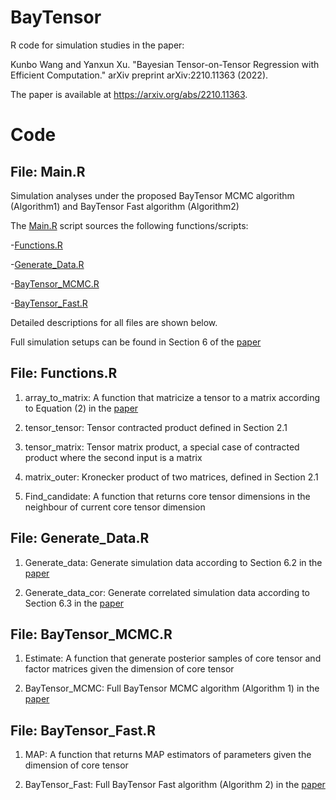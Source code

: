 # BayTensor
R code for simulation studies in the paper:

Kunbo Wang and Yanxun Xu. "Bayesian Tensor-on-Tensor Regression with Efficient Computation." arXiv preprint arXiv:2210.11363 (2022).

The paper is available at https://arxiv.org/abs/2210.11363.

# Code
## File: Main.R
Simulation analyses under the proposed BayTensor MCMC algorithm (Algorithm1) and BayTensor Fast algorithm (Algorithm2) 

The [Main.R](https://github.com/KunboStats/BayTensor/blob/main/Main.R) script sources the following functions/scripts: 

-[Functions.R](https://github.com/KunboStats/BayTensor/blob/main/Functions.R)

-[Generate_Data.R](https://github.com/KunboStats/BayTensor/blob/main/Generate_Data.R)

-[BayTensor_MCMC.R](https://github.com/KunboStats/BayTensor/blob/main/BayTensor_MCMC.R)

-[BayTensor_Fast.R](https://github.com/KunboStats/BayTensor/blob/main/BayTensor_Fast.R) 

Detailed descriptions for all files are shown below.

Full simulation setups can be found in Section 6 of the [paper](https://arxiv.org/abs/2210.11363) 

## File: Functions.R 
1. array_to_matrix: 
	A function that matricize a tensor to a matrix according to Equation (2) in the [paper](https://arxiv.org/abs/2210.11363)

2. tensor_tensor:
	Tensor contracted product defined in Section 2.1

3. tensor_matrix:
	Tensor matrix product, a special case of contracted product where the second input is a matrix

4. matrix_outer:
	Kronecker product of two matrices, defined in Section 2.1

5. Find_candidate:
	A function that returns core tensor dimensions in the neighbour of current core tensor dimension

## File: Generate_Data.R
1. Generate_data: Generate simulation data according to Section 6.2 in the [paper](https://arxiv.org/abs/2210.11363)

2. Generate_data_cor: Generate correlated simulation data according to Section 6.3 in the [paper](https://arxiv.org/abs/2210.11363)

## File: BayTensor_MCMC.R
1. Estimate: 
	A function that generate posterior samples of core tensor and factor matrices given the dimension of core tensor

2. BayTensor_MCMC:
	Full BayTensor MCMC algorithm (Algorithm 1) in the [paper](https://arxiv.org/abs/2210.11363)

## File: BayTensor_Fast.R
1. MAP:
	A function that returns MAP estimators of parameters given the dimension of core tensor

2. BayTensor_Fast:
	Full BayTensor Fast algorithm (Algorithm 2) in the [paper](https://arxiv.org/abs/2210.11363)


